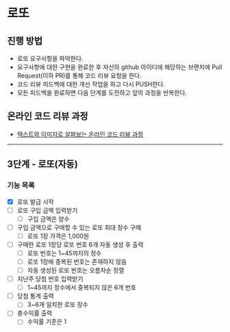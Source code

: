 # 로또
## 진행 방법
* 로또 요구사항을 파악한다.
* 요구사항에 대한 구현을 완료한 후 자신의 github 아이디에 해당하는 브랜치에 Pull Request(이하 PR)를 통해 코드 리뷰 요청을 한다.
* 코드 리뷰 피드백에 대한 개선 작업을 하고 다시 PUSH한다.
* 모든 피드백을 완료하면 다음 단계를 도전하고 앞의 과정을 반복한다.

## 온라인 코드 리뷰 과정
* [텍스트와 이미지로 살펴보는 온라인 코드 리뷰 과정](https://github.com/next-step/nextstep-docs/tree/master/codereview)

---

## 3단계 - 로또(자동)
### 기능 목록
- [x] 로또 발급 시작
- [ ] 로또 구입 금액 입력받기
  - [ ] 구입 금액은 양수
- [ ] 구입 금액으로 구매할 수 있는 로또 최대 장수 구매
  - [ ] 로또 1장 가격은 1,000원
- [ ] 구매한 로또 1장당 로또 번호 6개 자동 생성 후 출력
  - [ ] 로또 번호는 1~45까지의 정수
  - [ ] 로또 1장에 중복된 번호는 존재하지 않음
  - [ ] 자동 생성된 로또 번호는 오름차순 정렬
- [ ] 지난주 당첨 번호 입력받기
  - [ ] 1~45까지 정수에서 중복되지 않은 6개 번호
- [ ] 당첨 통계 출력
  - [ ] 3~6개 일치한 로또 장수
- [ ] 총수익률 출력
  - [ ] 수익률 기준은 1
